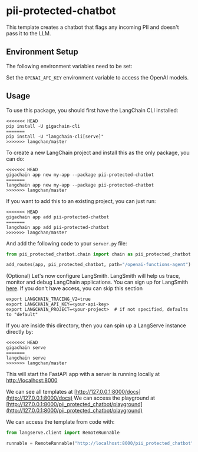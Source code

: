 # pii-protected-chatbot

This template creates a chatbot that flags any incoming PII and doesn't pass it to the LLM.

## Environment Setup

The following environment variables need to be set:

Set the `OPENAI_API_KEY` environment variable to access the OpenAI models.

## Usage

To use this package, you should first have the LangChain CLI installed:

```shell
<<<<<<< HEAD
pip install -U gigachain-cli
=======
pip install -U "langchain-cli[serve]"
>>>>>>> langchan/master
```

To create a new LangChain project and install this as the only package, you can do:

```shell
<<<<<<< HEAD
gigachain app new my-app --package pii-protected-chatbot
=======
langchain app new my-app --package pii-protected-chatbot
>>>>>>> langchan/master
```

If you want to add this to an existing project, you can just run:

```shell
<<<<<<< HEAD
gigachain app add pii-protected-chatbot
=======
langchain app add pii-protected-chatbot
>>>>>>> langchan/master
```

And add the following code to your `server.py` file:
```python
from pii_protected_chatbot.chain import chain as pii_protected_chatbot

add_routes(app, pii_protected_chatbot, path="/openai-functions-agent")
```

(Optional) Let's now configure LangSmith. 
LangSmith will help us trace, monitor and debug LangChain applications. 
You can sign up for LangSmith [here](https://smith.langchain.com/). 
If you don't have access, you can skip this section

```shell
export LANGCHAIN_TRACING_V2=true
export LANGCHAIN_API_KEY=<your-api-key>
export LANGCHAIN_PROJECT=<your-project>  # if not specified, defaults to "default"
```

If you are inside this directory, then you can spin up a LangServe instance directly by:

```shell
<<<<<<< HEAD
gigachain serve
=======
langchain serve
>>>>>>> langchan/master
```

This will start the FastAPI app with a server is running locally at 
[http://localhost:8000](http://localhost:8000)

We can see all templates at [http://127.0.0.1:8000/docs](http://127.0.0.1:8000/docs)
We can access the playground at [http://127.0.0.1:8000/pii_protected_chatbot/playground](http://127.0.0.1:8000/pii_protected_chatbot/playground)  

We can access the template from code with:

```python
from langserve.client import RemoteRunnable

runnable = RemoteRunnable("http://localhost:8000/pii_protected_chatbot")
```